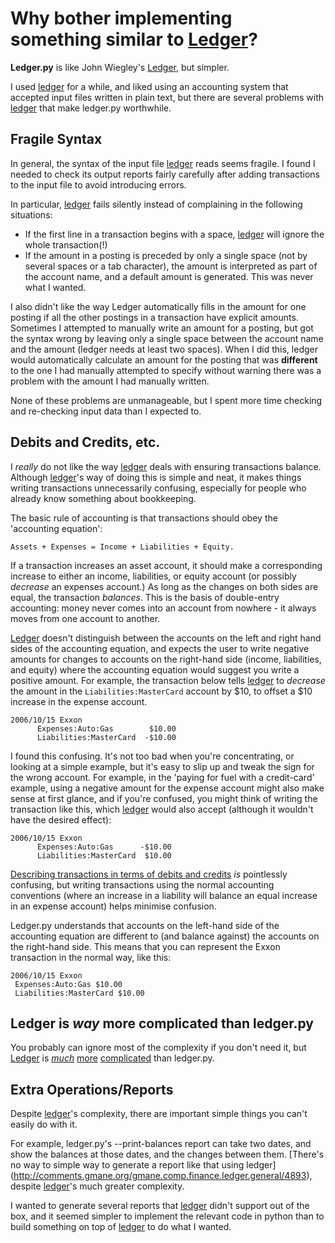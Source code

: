 # Why bother implementing something similar to [Ledger](http://www.ledger-cli.org/)?

**Ledger.py** is like John Wiegley's
[Ledger](http://www.ledger-cli.org/), but simpler.

I used [ledger](http://www.ledger-cli.org/) for a while, and liked
using an accounting system that accepted input files written in plain
text, but there are several problems with
[ledger](http://www.ledger-cli.org/) that make ledger.py
worthwhile.

## Fragile Syntax

In general, the syntax of the input file
[ledger](http://www.ledger-cli.org/) reads seems fragile. I found I needed to
check its output reports fairly carefully after adding transactions to
the input file to avoid introducing errors.

In particular, [ledger](http://www.ledger-cli.org/) fails silently instead of complaining in the following situations:
- If the first line in a transaction begins with a space, [ledger](http://www.ledger-cli.org/) will ignore
  the whole transaction(!)
- If the amount in a posting is preceded by only a single space (not by several spaces or a tab character),
  the amount is interpreted as part of the account name, and a default amount is generated. This was never
  what I wanted.

I also didn't like the way Ledger automatically fills in the amount
for one posting if all the other postings in a transaction have
explicit amounts. Sometimes I attempted to manually write an amount
for a posting, but got the syntax wrong by leaving only a single space
between the account name and the amount (ledger needs at least two
spaces). When I did this, ledger would automatically calculate an
amount for the posting that was **different** to the one I had
manually attempted to specify without warning there was a problem with
the amount I had manually written.

None of these problems are unmanageable, but I spent more time
checking and re-checking input data than I expected to.

## Debits and Credits, etc.

I _really_ do not like the way [ledger](http://www.ledger-cli.org/) deals
with ensuring transactions balance. Although
[ledger](http://www.ledger-cli.org/)'s way of doing this is simple and
neat, it makes things writing transactions unnecessarily confusing,
especially for people who already know something about bookkeeping.

The basic rule of accounting is that transactions should obey the
'accounting equation':
```
Assets + Expenses = Income + Liabilities + Equity.
```
If a transaction increases an asset account, it should make a
corresponding increase to either an income, liabilities, or equity
account (or possibly _decrease_ an expenses account.) As long as the
changes on both sides are equal, the transaction _balances_. This is
the basis of double-entry accounting: money never comes into an account from
nowhere - it always moves from one account to another.

[Ledger](http://www.ledger-cli.org/) doesn't distinguish between the
accounts on the left and right hand sides of the accounting equation,
and expects the user to write negative amounts for changes to
accounts on the right-hand side (income, liabilities, and equity)
where the accounting equation would suggest you write a positive
amount. For example, the transaction below tells
[ledger](http://www.ledger-cli.org/) to *decrease* the amount in the
```Liabilities:MasterCard``` account by $10, to offset a $10 increase
in the expense account.
```
2006/10/15 Exxon
      Expenses:Auto:Gas        $10.00
      Liabilities:MasterCard  -$10.00
```

I found this confusing. It's not too bad when you're concentrating, or
looking at a simple example, but it's easy to slip up and tweak the sign
for the wrong account. For example, in the 'paying for fuel with a
credit-card' example, using a negative amount for the expense account
might also make sense at first glance, and if you're confused, you might
think of writing the transaction like this, which
[ledger](http://www.ledger-cli.org/) would also accept (although it wouldn't
have the desired effect):
```
2006/10/15 Exxon
      Expenses:Auto:Gas      -$10.00
      Liabilities:MasterCard  $10.00
```

[Describing transactions in terms of debits and credits](http://en.wikipedia.org/wiki/Debits_and_credits) _is_ pointlessly
confusing, but writing transactions using the normal accounting
conventions (where an increase in a liability will balance an equal
increase in an expense account) helps minimise confusion.

Ledger.py understands that accounts on the left-hand side of the
accounting equation are different to (and balance against) the
accounts on the right-hand side. This means that you can represent
the Exxon transaction in the normal way, like this:
```
2006/10/15 Exxon
 Expenses:Auto:Gas $10.00
 Liabilities:MasterCard $10.00
```

## Ledger is _way_ more complicated than ledger.py

You probably can ignore most of the complexity if you don't need it,
but [Ledger](http://www.ledger-cli.org/) is [*much*](http://www.ledger-cli.org/3.0/doc/ledger3.html#Detailed-Options-Description)
[more](http://www.ledger-cli.org/3.0/doc/ledger3.html#Virtual-postings)
[complicated](http://www.ledger-cli.org/3.0/doc/ledger3.html#Automated-Transactions)
than ledger.py.

## Extra Operations/Reports

Despite [ledger](http://www.ledger-cli.org/)'s complexity, there are important simple things you
can't easily do with it.

For example, ledger.py's --print-balances report can take two dates,
and show the balances at those dates, and the changes between them.
[There's no way to simple way to generate a report like that using ledger]
(http://comments.gmane.org/gmane.comp.finance.ledger.general/4893), despite
[ledger](http://www.ledger-cli.org/)'s much greater complexity.

I wanted to generate several reports that
[ledger](http://www.ledger-cli.org/) didn't support out of the box,
and it seemed simpler to implement the relevant code in python than
to build something on top of [ledger](http://www.ledger-cli.org/) to
do what I wanted.
